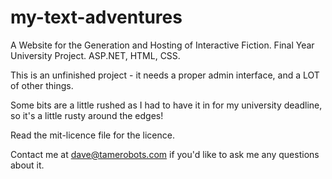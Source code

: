 my-text-adventures
==================

A Website for the Generation and Hosting of Interactive Fiction. Final Year University Project. ASP.NET, HTML, CSS.

This is an unfinished project - it needs a proper admin interface, and a LOT of other things. 

Some bits are a little rushed as I had to have it in for my university deadline, so it's a little rusty around the edges!

Read the mit-licence file for the licence. 

Contact me at dave@tamerobots.com if you'd like to ask me any questions about it.


